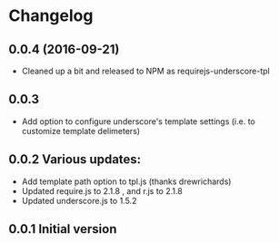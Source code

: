 # Changelog

## 0.0.4 (2016-09-21)
- Cleaned up a bit and released to NPM as requirejs-underscore-tpl

## 0.0.3
- Add option to configure underscore's template settings (i.e. to customize template delimeters)

## 0.0.2 Various updates:
- Add template path option to tpl.js (thanks drewrichards)
- Updated require.js to 2.1.8 , and r.js to 2.1.8
- Updated underscore.js to 1.5.2

## 0.0.1 Initial version

